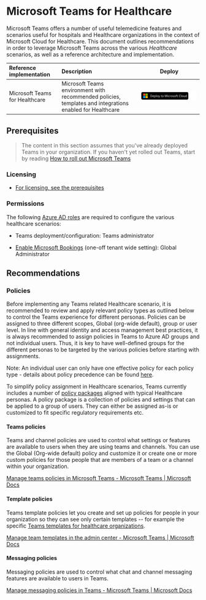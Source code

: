 # Microsoft Teams for Healthcare

Microsoft Teams offers a number of useful telemedicine features and scenarios useful for hospitals and Healthcare organizations in the context of Microsoft Cloud for Healthcare.
This document outlines recommendations in order to leverage Microsoft Teams across the various *Healthcare* scenarios, as well as a reference architecture and implementation.

| Reference implementation | Description | Deploy |
|:----------------------|:------------|--------|
| Microsoft Teams for Healthcare | Microsoft Teams environment with recommended policies, templates and integrations enabled for Healthcare|[![Deploy To Microsoft Cloud](../../../docs/deploytomicrosoftcloud.svg)]()


## Prerequisites

> The content in this section assumes that you've already deployed Teams in your organization. If you haven't yet rolled out Teams, start by reading [How to roll out Microsoft Teams](https://docs.microsoft.com/en-us/microsoftteams/deploy-overview)
### Licensing
- [For licensing, see the prerequisites](../../prereqs.md)

### Permissions

The following [Azure AD roles](https://docs.microsoft.com/en-us/azure/active-directory/roles/permissions-reference) are required to configure the various healthcare scenarios:

-   Teams deployment/configuration: Teams administrator

-   [Enable Microsoft Bookings](https://docs.microsoft.com/en-us/microsoft-365/bookings/turn-bookings-on-or-off?view=o365-worldwide) (one-off tenant wide setting): Global Administrator

## Recommendations
### Policies

Before implementing any Teams related Healthcare scenario, it is recommended to review and apply relevant policy types as outlined below to control the Teams experience for different personas. Policies can be assigned to three different scopes, Global (org-wide default), group or user level. In line with general identity and access management best practices, it is always recommended to assign policies in Teams to Azure AD groups and not individual users. Thus, it is key to have well-defined groups for the different personas to be targeted by the various policies before starting with assignments.

Note: An individual user can only have one effective policy for each policy type - details about policy precedence can be found [here](https://docs.microsoft.com/en-us/microsoftteams/assign-policies#which-policy-takes-precedence).

To simplify policy assignment in Healthcare scenarios, Teams currently includes a number of [policy packages](https://docs.microsoft.com/en-us/microsoftteams/policy-packages-healthcare) aligned with typical Healthcare personas. A policy package is a collection of policies and settings that can be applied to a group of users. They can either be assigned as-is or customized to fit specific regulatory requirements etc.

#### Teams policies

Teams and channel policies are used to control what settings or features are available to users when they are using teams and channels. You can use the Global (Org-wide default) policy and customize it or create one or more custom policies for those people that are members of a team or a channel within your organization.

[Manage teams policies in Microsoft Teams - Microsoft Teams \| Microsoft Docs](https://docs.microsoft.com/en-US/microsoftteams/teams-policies?WT.mc_id=TeamsAdminCenterCSH)

#### Template policies

Teams template policies let you create and set up policies for people in your organization so they can see only certain templates -- for example the specific [Teams templates for healthcare organizations](https://docs.microsoft.com/en-us/microsoftteams/expand-teams-across-your-org/healthcare/teams-in-hc#teams-templates-for-healthcare-organizations).

[Manage team templates in the admin center - Microsoft Teams \| Microsoft Docs](https://docs.microsoft.com/en-us/microsoftteams/templates-policies)

#### Messaging policies

Messaging policies are used to control what chat and channel messaging features are available to users in Teams.

[Manage messaging policies in Teams - Microsoft Teams \| Microsoft Docs](https://docs.microsoft.com/en-US/microsoftteams/messaging-policies-in-teams?WT.mc_id=TeamsAdminCenterCSH)